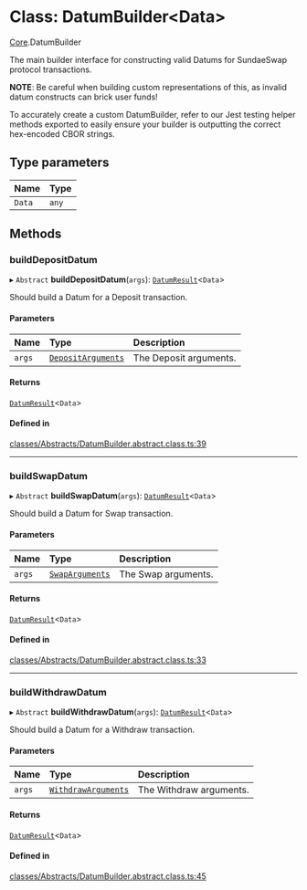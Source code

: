 # Class: DatumBuilder<Data\>

[Core](../modules/Core.md).DatumBuilder

The main builder interface for constructing valid Datums
for SundaeSwap protocol transactions.

**NOTE**: Be careful when building custom representations of this,
as invalid datum constructs can brick user funds!

To accurately create a custom DatumBuilder, refer to our Jest testing helper
methods exported to easily ensure your builder is outputting the correct hex-encoded
CBOR strings.

## Type parameters

| Name | Type |
| :------ | :------ |
| `Data` | `any` |

## Methods

### buildDepositDatum

▸ `Abstract` **buildDepositDatum**(`args`): [`DatumResult`](../interfaces/Core.DatumResult.md)<`Data`\>

Should build a Datum for a Deposit transaction.

#### Parameters

| Name | Type | Description |
| :------ | :------ | :------ |
| `args` | [`DepositArguments`](../interfaces/Core.DepositArguments.md) | The Deposit arguments. |

#### Returns

[`DatumResult`](../interfaces/Core.DatumResult.md)<`Data`\>

#### Defined in

[classes/Abstracts/DatumBuilder.abstract.class.ts:39](https://github.com/SundaeSwap-finance/sundae-sdk/blob/main/packages/core/src/classes/Abstracts/DatumBuilder.abstract.class.ts#L39)

___

### buildSwapDatum

▸ `Abstract` **buildSwapDatum**(`args`): [`DatumResult`](../interfaces/Core.DatumResult.md)<`Data`\>

Should build a Datum for Swap transaction.

#### Parameters

| Name | Type | Description |
| :------ | :------ | :------ |
| `args` | [`SwapArguments`](../interfaces/Core.SwapArguments.md) | The Swap arguments. |

#### Returns

[`DatumResult`](../interfaces/Core.DatumResult.md)<`Data`\>

#### Defined in

[classes/Abstracts/DatumBuilder.abstract.class.ts:33](https://github.com/SundaeSwap-finance/sundae-sdk/blob/main/packages/core/src/classes/Abstracts/DatumBuilder.abstract.class.ts#L33)

___

### buildWithdrawDatum

▸ `Abstract` **buildWithdrawDatum**(`args`): [`DatumResult`](../interfaces/Core.DatumResult.md)<`Data`\>

Should build a Datum for a Withdraw transaction.

#### Parameters

| Name | Type | Description |
| :------ | :------ | :------ |
| `args` | [`WithdrawArguments`](../interfaces/Core.WithdrawArguments.md) | The Withdraw arguments. |

#### Returns

[`DatumResult`](../interfaces/Core.DatumResult.md)<`Data`\>

#### Defined in

[classes/Abstracts/DatumBuilder.abstract.class.ts:45](https://github.com/SundaeSwap-finance/sundae-sdk/blob/main/packages/core/src/classes/Abstracts/DatumBuilder.abstract.class.ts#L45)

